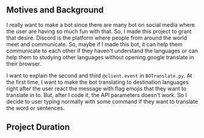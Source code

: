 ## Motives and Background

I really want to make a bot since there are many bot on social media where the user are having so much fun with that. So, I made this project to grant that desire. Discord is the platform where people from around the world meet and communicate. So, maybe if I made this bot, it can help them communicate to each other if they haven't understand the languages or can help them to studying other languages without opening google translate in their browser.

I want to explain the second and third `@client.event` in `BOTranslate.py`. At the first time, I want to make the bot translating to destination languages right after the user react the message with flag emojis that they want to translate in to. But, after I code it, the API parameters doesn't work. So I decide to user typing normally with some command if they want to translate the word or sentences.

## Project Duration


